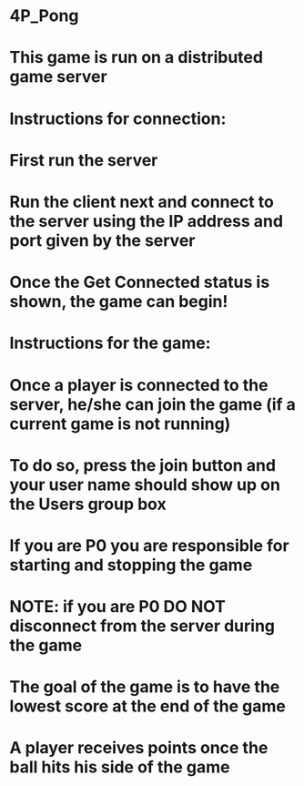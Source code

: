 # 4P_Pong
# This game is run on a distributed game server

# Instructions for connection:

# First run the server
# Run the client next and connect to the server using the IP address and port given by the server
# Once the Get Connected status is shown, the game can begin!

# Instructions for the game:

# Once a player is connected to the server, he/she can join the game (if a current game is not running)
# To do so, press the join button and your user name should show up on the Users group box
# If you are P0 you are responsible for starting and stopping the game 
# NOTE: if you are P0 DO NOT disconnect from the server during the game

# The goal of the game is to have the lowest score at the end of the game
# A player receives points once the ball hits his side of the game